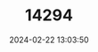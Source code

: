 ---
title: "14294"
category: "Naemorhedus baileyi"
draft: false
date: 2024-02-22 13:03:50
languages:
  Spanish; Castilian: ["Goral rojo"]
  English: ["Red Goral"]
---